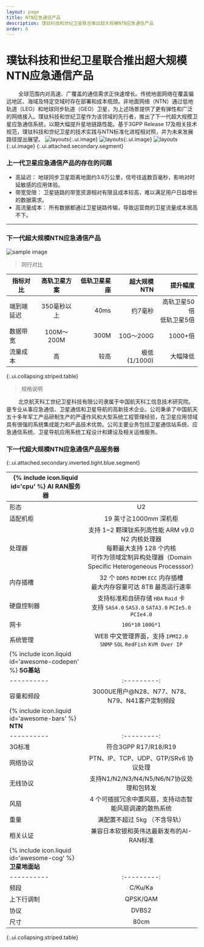 ```yaml
---
layout: page
title: NTN应急通信产品
description: 璞钛科技和世纪卫星联合推出超大规模NTN应急通信产品
order: 6
---
```


# 璞钛科技和世纪卫星联合推出超大规模NTN应急通信产品

&nbsp;&nbsp;&nbsp;&nbsp;&nbsp;&nbsp;&nbsp;&nbsp;全球范围内对高速、广覆盖的通信需求正快速增长。传统地面网络在覆盖偏远地区、海域及特定空域时存在部署和成本瓶颈。非地面网络（NTN）通过低地轨道（LEO）和地球同步轨道（GEO）卫星，为上述场景提供了更有弹性和广泛的网络接入。璞钛科技和世纪卫星作为该领域的先行者，推出了下一代超大规模卫星应急通信系统，以期大幅提升星地链路性能。基于3GPP Release 17及相关技术规范，璞钛科技和世纪卫星的技术实践与NTN标准化进程相对照，并为未来发展路径提出展望。
![layouts](2.png "展示"){:.ui.image}
![layouts](640.png "展示"){:.ui.image}
![layouts](4900.png "展示"){:.ui.image}
{:.ui.attached.secondary.segment}

### 上一代卫星应急通信产品的存在的问题
* 高延迟： 地球同步卫星距离地面约3.6万公里，信号往返数百毫秒，影响对时延敏感的应用体验。
* 带宽受限： 卫星链路的带宽资源相对有限且成本较高，难以满足用户日益增长的数据需求。
* 高流量成本： 所有数据都通过卫星链路传输，导致运营商的卫星流量成本居高不下。

***

### 下一代超大规模NTN应急通信产品

![sample image](Picture.png "结构图")

> 同行对比

| 指标对比 | 高轨卫星方案  | 低轨卫星星座 | 超大规模NTN | 提升幅度 |
|----------|:---------:|---------:|---------:|---------:|
| 端到端延迟     | 350毫秒以上    | 40ms    | 	约7毫秒 | 高轨卫星50倍<br>低轨卫星5倍 |
| 数据带宽     | 100M～200M    | 300M    | 10G～200G | 1000+倍 |
| 流量成本     | 高    | 较高    | 极低 (1/1000) | 大幅降低 |
{:.ui.collapsing.striped.table}

> 规格说明

&nbsp;&nbsp;&nbsp;&nbsp;&nbsp;&nbsp;&nbsp;&nbsp;北京航天科工世纪卫星科技有限公司隶属于中国航天科工信息技术研究院。是专业从事应急通信、卫星通信和卫星导航的高新技术企业。公司秉承了中国航天五十多年军工产品研制生产的严谨作风和大型系统工程管理经验，在卫星应用领域具有很强的系统集成能力和产品技术优势。公司主要业务包括卫星通信站系统、应急通信系统、卫星导航应用系统工程设计和建设及相关运维服务。

### 下一代超大规模NTN应急通信产品服务器
{:.ui.attached.secondary.inverted.tight.blue.segment}

| <span>{% include icon.liquid id='cpu' %} <b>AI RAN服务器</b></span> |   |
|----------|:---------:|
| 形态     | U2    |
| 适配机柜     | 19 英寸≧1000mm 深机柜    |
| 处理器     | 支持 1~2 颗璞钛系列高性能 ARM v9.0 N2 内核处理器<br>每颗最大支持 128 个内核<br>可作为领域定制异构处理器（Domain Specific Heterogeneous Processsor）    |
| 内存插槽     | 32 个 `DDR5` `RDIMM` `ECC` 内存插槽<br>最大内存容量可达 8TB 最高运行速率    |
| 硬盘控制器     | 支持标准和自研存储 `HBA` `Raid` 卡<br>支持 `SAS4.0` `SAS3.0` `SATA3.0` `PCIe5.0` `PCIe4.0`    |
| 网卡     | `10G*10` `100G*1`    |
| 系统管理     | WEB 中文管理界面，支持 `IPMI2.0` `SNMP` `SOL` `RedFish` `KVM Over IP`    |
| <span>{% include icon.liquid id='awesome-codepen' %} <b>5G基站</b></span> |   |
|----------|:---------:|
| 容量和频段      | 3000UE用户@N28、N77、N78、N79、N41客户定制频段     |
| <span>{% include icon.liquid id='awesome-bars' %} <b>NTN</b></span> |   |
|----------|:---------:|
| 3G标准      | 符合3GPP R17/R18/R19     |
| 网络协议     | PTN、IP、TCP、UDP、GTP/SRv6 协议处理    |
| 无线协议     | 支持N1/N2/N3/N4/N5/N6/N7协议处理和包转发    |
| 风扇      | 4 个可插拔冗余中置风扇，支持动态智能风扇调速的散热系统     |
| 重量     | 满配置不超过 5kg （不含导轨）    |
| 相关认证     | 兼容日本软银和英伟达最新发布的AI-RAN标准    |
| <span>{% include icon.liquid id='awesome-cog' %} <b>卫星地面站</b></span> |   |
|----------|:---------:|
| 频段      | C/Ku/Ka     |
| 上下行调制     | QPSK/QAM    |
| 协议     | DVBS2   |
| 尺寸     | 80cm    |
{:.ui.collapsing.striped.table}
